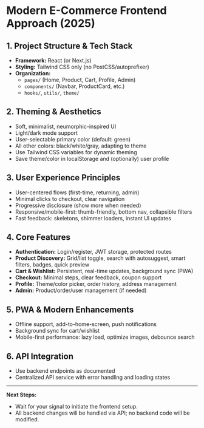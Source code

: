 # Modern E-Commerce Frontend Approach (2025)

## 1. Project Structure & Tech Stack
- **Framework:** React (or Next.js)
- **Styling:** Tailwind CSS only (no PostCSS/autoprefixer)
- **Organization:**
  - `pages/` (Home, Product, Cart, Profile, Admin)
  - `components/` (Navbar, ProductCard, etc.)
  - `hooks/`, `utils/`, `theme/`

## 2. Theming & Aesthetics
- Soft, minimalist, neumorphic-inspired UI
- Light/dark mode support
- User-selectable primary color (default: green)
- All other colors: black/white/gray, adapting to theme
- Use Tailwind CSS variables for dynamic theming
- Save theme/color in localStorage and (optionally) user profile

## 3. User Experience Principles
- User-centered flows (first-time, returning, admin)
- Minimal clicks to checkout, clear navigation
- Progressive disclosure (show more when needed)
- Responsive/mobile-first: thumb-friendly, bottom nav, collapsible filters
- Fast feedback: skeletons, shimmer loaders, instant UI updates

## 4. Core Features
- **Authentication:** Login/register, JWT storage, protected routes
- **Product Discovery:** Grid/list toggle, search with autosuggest, smart filters, badges, quick preview
- **Cart & Wishlist:** Persistent, real-time updates, background sync (PWA)
- **Checkout:** Minimal steps, clear feedback, coupon support
- **Profile:** Theme/color picker, order history, address management
- **Admin:** Product/order/user management (if needed)

## 5. PWA & Modern Enhancements
- Offline support, add-to-home-screen, push notifications
- Background sync for cart/wishlist
- Mobile-first performance: lazy load, optimize images, debounce search

## 6. API Integration
- Use backend endpoints as documented
- Centralized API service with error handling and loading states

---

**Next Steps:**
- Wait for your signal to initiate the frontend setup.
- All backend changes will be handled via API; no backend code will be modified.
